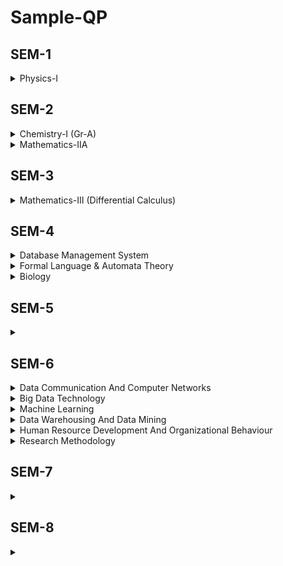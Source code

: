 # Sample-QP

## SEM-1
<details>
  <summary>Physics-I</summary>

  - [2025](https://www.makaut.com/papers/btech-1-sem-physics-1-bs-ph101-2025.pdf)
</details>


## SEM-2
<details>
  <summary>Chemistry-I (Gr-A)</summary></summary>

  - [2024](https://www.makaut.com/papers/btech-2-sem-chemistry-1-bsch201-2024.pdf)
</details>

<details>
  <summary>Mathematics-IIA</summary>

  - [2024](https://www.makaut.com/papers/btech-2-sem-mathematics-2a-bsm201-2024.pdf)
</details>


## SEM-3
<details>
  <summary>Mathematics-III (Differential Calculus)</summary>

  - [2025]()
</details>


## SEM-4
<details>
  <summary>Database Management System</summary>

  - [2014](https://www.makaut.com/papers/btech-cse-5-sem-database-management-system-2014.pdf)
</details>

<details>
  <summary>Formal Language & Automata Theory</summary>

  - [2024](https://www.makaut.com/papers/btech-pcc-cs-4-sem-formal-language-and-automata-theory-pcc-cs-403-2024.pdf)
</details>

<details>
  <summary>Biology</summary>

  - [2024](https://www.makaut.com/papers/btech-4-sem-biology-bs-b401-2024.pdf)
  - [2023](https://www.makaut.com/papers/btech-bsb-4-sem-biology-bs-b401-2023.pdf)
</details>


## SEM-5
<details>
  <summary></summary>

  - []()
</details>


## SEM-6
<details>
  <summary>Data Communication And Computer Networks</summary>

  - []()
</details>

<details>
  <summary>Big Data Technology</summary>

  - []()
</details>

<details>
  <summary>Machine Learning</summary>

  - []()
</details>

<details>
  <summary>Data Warehousing And Data Mining</summary>

  - []()
</details>

<details>
  <summary>Human Resource Development And Organizational Behaviour</summary>

  - []()
</details>

<details>
  <summary>Research Methodology</summary>

  - []()
</details>


## SEM-7
<details>
  <summary></summary>

  - []()
</details>


## SEM-8
<details>
  <summary></summary>

  - []()
</details>
